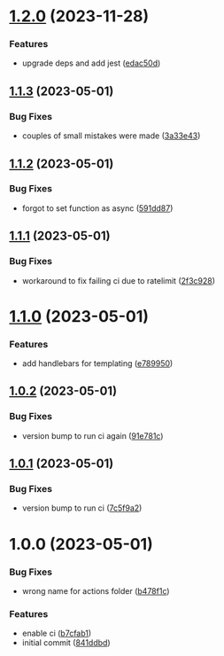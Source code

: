 # [1.2.0](https://github.com/alex73630/create-a8-app/compare/v1.1.3...v1.2.0) (2023-11-28)


### Features

* upgrade deps and add jest ([edac50d](https://github.com/alex73630/create-a8-app/commit/edac50de3496b97dfeac8a519e5d9c3c4e51d66f))

## [1.1.3](https://github.com/alex73630/create-a8-app/compare/v1.1.2...v1.1.3) (2023-05-01)


### Bug Fixes

* couples of small mistakes were made ([3a33e43](https://github.com/alex73630/create-a8-app/commit/3a33e438a23cf932711bf352e6a9d2d0e756219c))

## [1.1.2](https://github.com/alex73630/create-a8-app/compare/v1.1.1...v1.1.2) (2023-05-01)


### Bug Fixes

* forgot to set function as async ([591dd87](https://github.com/alex73630/create-a8-app/commit/591dd87f6d9faea2f5928ed962f2af4a04f16c5c))

## [1.1.1](https://github.com/alex73630/create-a8-app/compare/v1.1.0...v1.1.1) (2023-05-01)


### Bug Fixes

* workaround to fix failing ci due to ratelimit ([2f3c928](https://github.com/alex73630/create-a8-app/commit/2f3c9283ab9bdd69d2262034ffa44a94c415bba6))

# [1.1.0](https://github.com/alex73630/create-a8-app/compare/v1.0.2...v1.1.0) (2023-05-01)


### Features

* add handlebars for templating ([e789950](https://github.com/alex73630/create-a8-app/commit/e789950ed65b8290f8f2368bd03379ca425e64a2))

## [1.0.2](https://github.com/alex73630/create-a8-app/compare/v1.0.1...v1.0.2) (2023-05-01)

### Bug Fixes

-   version bump to run ci again ([91e781c](https://github.com/alex73630/create-a8-app/commit/91e781c5c20462da4397e3a71cef8001a0657012))

## [1.0.1](https://github.com/alex73630/create-a8-app/compare/v1.0.0...v1.0.1) (2023-05-01)

### Bug Fixes

-   version bump to run ci ([7c5f9a2](https://github.com/alex73630/create-a8-app/commit/7c5f9a20e37d93086be0bcc88843620c3f54eb58))

# 1.0.0 (2023-05-01)

### Bug Fixes

-   wrong name for actions folder ([b478f1c](https://github.com/alex73630/create-a8-app/commit/b478f1c530697e67073b5d8862377074e1e6ba42))

### Features

-   enable ci ([b7cfab1](https://github.com/alex73630/create-a8-app/commit/b7cfab142583da5b3fb7ace0cc124f67e7189598))
-   initial commit ([841ddbd](https://github.com/alex73630/create-a8-app/commit/841ddbd5fbf4b9061e9ec6a89ae7d384c053a701))
